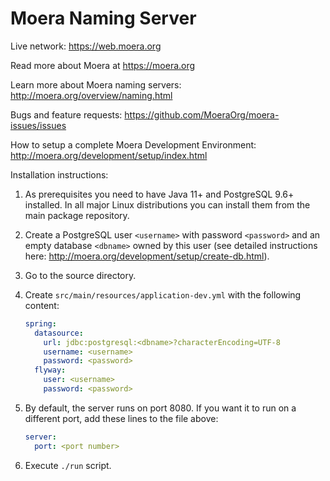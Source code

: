 # Moera Naming Server

Live network: https://web.moera.org

Read more about Moera at https://moera.org

Learn more about Moera naming servers: http://moera.org/overview/naming.html

Bugs and feature requests: https://github.com/MoeraOrg/moera-issues/issues

How to setup a complete Moera Development Environment: http://moera.org/development/setup/index.html

Installation instructions:

1. As prerequisites you need to have Java 11+ and PostgreSQL 9.6+
   installed. In all major Linux distributions you can install them from
   the main package repository.
2. Create a PostgreSQL user `<username>` with password `<password>` and
   an empty database `<dbname>` owned by this user (see detailed
   instructions here:
   http://moera.org/development/setup/create-db.html).
3. Go to the source directory.
4. Create `src/main/resources/application-dev.yml` with the following
   content:
   
   ```yaml
   spring:
     datasource:
       url: jdbc:postgresql:<dbname>?characterEncoding=UTF-8
       username: <username>
       password: <password>
     flyway:
       user: <username>
       password: <password>
   ```
5. By default, the server runs on port 8080. If you want it to run on a
   different port, add these lines to the file above:
    
   ```yaml
   server:
     port: <port number>
   ```
6. Execute `./run` script.

